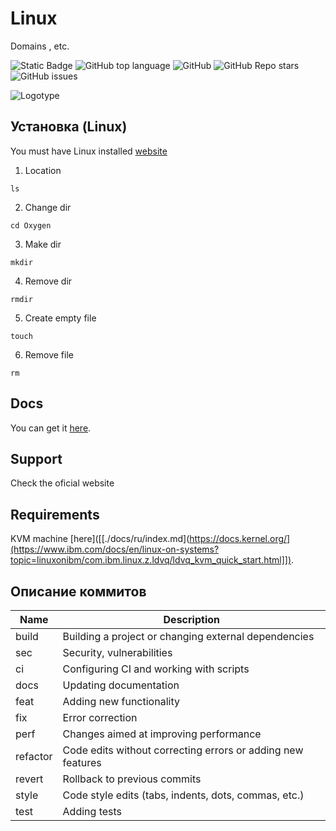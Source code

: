 # Linux
Domains , etc.<!-- описание репозитория -->


<!--Блок информации о репозитории в бейджах-->
![Static Badge](https://img.shields.io/badge/OkulusDev-Oxygen-Oxygen)
![GitHub top language](https://img.shields.io/github/languages/top/OkulusDev/Oxygen)
![GitHub](https://img.shields.io/github/license/OkulusDev/Oxygen)
![GitHub Repo stars](https://img.shields.io/github/stars/OkulusDev/Oxygen)
![GitHub issues](https://img.shields.io/github/issues/OkulusDev/Oxygen)

![Logotype](./docs/wall.jpg)

<!--Установка-->
## Установка (Linux)
You must have Linux installed [ website]([(https://ubuntu.com/)])

1. Location 

```ls```

2. Change dir

```cd Oxygen```

3. Make dir

```mkdir```

4. Remove dir

```rmdir```

5. Create empty file

```touch```

6. Remove file

```rm```

<!--Пользовательская документация-->
## Docs
You can get it [here]([./docs/ru/index.md](https://docs.kernel.org/)).

[Releases]: https://ubuntu.com/

<!--Поддержка-->
## Support
Check the oficial website

<!--зависимости-->
## Requirements
KVM machine [here]([[./docs/ru/index.md](https://docs.kernel.org/](https://www.ibm.com/docs/en/linux-on-systems?topic=linuxonibm/com.ibm.linux.z.ldvq/ldvq_kvm_quick_start.html]]). 

<!--описание коммитов-->
## Описание коммитов
| Name     | Description                                                     |
|----------|-----------------------------------------------------------------|
| build    | Building a project or changing external dependencies            |
| sec      | Security, vulnerabilities                                       |
| ci       | Configuring CI and working with scripts                         |
| docs     | Updating documentation                                          |
| feat     | Adding new functionality                                        |
| fix      | Error correction                                                |
| perf     | Changes aimed at improving performance                          |
| refactor | Code edits without correcting errors or adding new features     |
| revert   | Rollback to previous commits                                    |
| style    | Code style edits (tabs, indents, dots, commas, etc.)            |
| test     | Adding tests                                                    |

